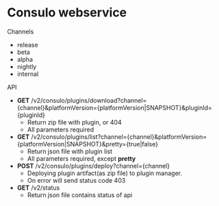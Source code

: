 # Consulo webservice

Channels
 * release
 * beta
 * alpha
 * nightly
 * internal

API
 * **GET** /v2/consulo/plugins/download?channel={channel}&platformVersion={platformVersion|SNAPSHOT}&pluginId={pluginId}
     * Return zip file with plugin, or 404
     * All parameters required
 * **GET** /v2/consulo/plugins/list?channel={channel}&platformVersion={platformVersion|SNAPSHOT}&pretty={true|false}
     * Return json file with plugin list
     * All parameters required, except **pretty**
 * **POST** /v2/consulo/plugins/deploy?channel={channel}
     * Deploying plugin artifact(as zip file) to plugin manager.
     * On error will send status code 403
 * **GET** /v2/status
    * Return json file contains status of api
